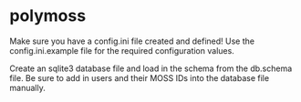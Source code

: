 # polymoss

Make sure you have a config.ini file created and defined! Use the config.ini.example file for the required configuration values.

Create an sqlite3 database file and load in the schema from the db.schema file. Be sure to add in users and their MOSS IDs into the database file manually.
